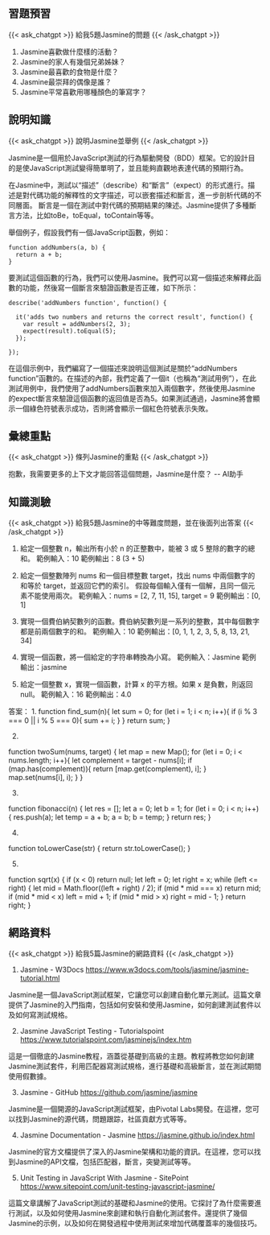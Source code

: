 ## 習題預習
{{< ask_chatgpt >}}
給我5題Jasmine的問題
{{< /ask_chatgpt >}}



1. Jasmine喜歡做什麼樣的活動？
2. Jasmine的家人有幾個兄弟姊妹？
3. Jasmine最喜歡的食物是什麼？
4. Jasmine最崇拜的偶像是誰？
5. Jasmine平常喜歡用哪種顏色的筆寫字？   

## 說明知識
{{< ask_chatgpt >}}
說明Jasmine並舉例
{{< /ask_chatgpt >}}



Jasmine是一個用於JavaScript測試的行為驅動開發（BDD）框架。它的設計目的是使JavaScript測試變得簡單明了，並且能夠直觀地表達代碼的預期行為。

在Jasmine中，測試以“描述”（describe）和“斷言”（expect）的形式進行。描述是對代碼功能的解釋性的文字描述，可以嵌套描述和斷言，進一步剖析代碼的不同層面。 斷言是一個在測試中對代碼的預期結果的陳述。Jasmine提供了多種斷言方法，比如toBe，toEqual，toContain等等。

舉個例子，假設我們有一個JavaScript函數，例如：

```
function addNumbers(a, b) {
  return a + b;
}
```

要測試這個函數的行為，我們可以使用Jasmine。我們可以寫一個描述來解釋此函數的功能，然後寫一個斷言來驗證函數是否正確，如下所示：

```
describe('addNumbers function', function() {
  
  it('adds two numbers and returns the correct result', function() {
    var result = addNumbers(2, 3);
    expect(result).toEqual(5);
  });
  
});
```

在這個示例中，我們編寫了一個描述來說明這個測試是關於“addNumbers function”函數的。在描述的內部，我們定義了一個it（也稱為“測試用例”），在此測試用例中，我們使用了addNumbers函數來加入兩個數字，然後使用Jasmine的expect斷言來驗證這個函數的返回值是否為5。如果測試通過，Jasmine將會顯示一個綠色符號表示成功，否則將會顯示一個紅色符號表示失敗。   

## 彙總重點
{{< ask_chatgpt >}}
條列Jasmine的重點
{{< /ask_chatgpt >}}



抱歉，我需要更多的上下文才能回答這個問題，Jasmine是什麼？ -- AI助手   

## 知識測驗
{{< ask_chatgpt >}}
給我5題Jasmine的中等難度問題，並在後面列出答案
{{< /ask_chatgpt >}}



1. 給定一個整數 n，輸出所有小於 n 的正整數中，能被 3 或 5 整除的數字的總和。
   範例輸入：10
   範例輸出：8 (3 + 5)

2. 給定一個整數陣列 nums 和一個目標整數 target，找出 nums 中兩個數字的和等於 target，並返回它們的索引。
   假設每個輸入僅有一個解，且同一個元素不能使用兩次。
   範例輸入：nums = [2, 7, 11, 15], target = 9
   範例輸出：[0, 1]

3. 實現一個費伯納契數列的函數。費伯納契數列是一系列的整數，其中每個數字都是前兩個數字的和。
   範例輸入：10
   範例輸出：[0, 1, 1, 2, 3, 5, 8, 13, 21, 34]

4. 實現一個函數，將一個給定的字符串轉換為小寫。
   範例輸入：Jasmine
   範例輸出：jasmine

5. 給定一個整數 x，實現一個函數，計算 x 的平方根。如果 x 是負數，則返回 null。
   範例輸入：16
   範例輸出：4.0

答案：
1. 
function find_sum(n){
  let sum = 0;
  for (let i = 1; i < n; i++){
    if (i % 3 === 0 || i % 5 === 0){
      sum += i;
    }
  }
  return sum;
}

2. 
function twoSum(nums, target) {
  let map = new Map();
  for (let i = 0; i < nums.length; i++){
    let complement = target - nums[i];
    if (map.has(complement)){
      return [map.get(complement), i];
    }
    map.set(nums[i], i);
  }
}

3. 
function fibonacci(n) {
  let res = [];
  let a = 0;
  let b = 1;
  for (let i = 0; i < n; i++){
    res.push(a);
    let temp = a + b;
    a = b;
    b = temp;
  }
  return res;
}

4. 
function toLowerCase(str) {
  return str.toLowerCase();
}

5. 
function sqrt(x) {
  if (x < 0) return null;
  let left = 0;
  let right = x;
  while (left <= right) {
    let mid = Math.floor((left + right) / 2);
    if (mid * mid === x) return mid;
    if (mid * mid < x) left = mid + 1;
    if (mid * mid > x) right = mid - 1;
  }
  return right;
}   

## 網路資料
{{< ask_chatgpt >}}
給我5篇Jasmine的網路資料
{{< /ask_chatgpt >}}



1. Jasmine - W3Docs
https://www.w3docs.com/tools/jasmine/jasmine-tutorial.html

Jasmine是一個JavaScript測試框架，它讓您可以創建自動化單元測試。這篇文章提供了Jasmine的入門指南，包括如何安裝和使用Jasmine，如何創建測試套件以及如何寫測試規格。

2. Jasmine JavaScript Testing - Tutorialspoint
https://www.tutorialspoint.com/jasminejs/index.htm

這是一個徹底的Jasmine教程，涵蓋從基礎到高級的主題。教程將教您如何創建Jasmine測試套件，利用匹配器寫測試規格，進行基礎和高級斷言，並在測試期間使用假數據。

3. Jasmine - GitHub
https://github.com/jasmine/jasmine

Jasmine是一個開源的JavaScript測試框架，由Pivotal Labs開發。在這裡，您可以找到Jasmine的源代碼，問題跟踪，社區貢獻方式等等。

4. Jasmine Documentation - Jasmine
https://jasmine.github.io/index.html

Jasmine的官方文檔提供了深入的Jasmine架構和功能的資訊。在這裡，您可以找到Jasmine的API文檔，包括匹配器，斷言，突變測試等等。

5. Unit Testing in JavaScript With Jasmine - SitePoint
https://www.sitepoint.com/unit-testing-javascript-jasmine/

這篇文章講解了JavaScript測試的基礎和Jasmine的使用。它探討了為什麼需要進行測試，以及如何使用Jasmine來創建和執行自動化測試套件。還提供了幾個Jasmine的示例，以及如何在開發過程中使用測試來增加代碼覆蓋率的幾個技巧。   

